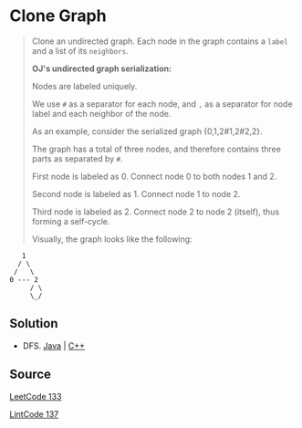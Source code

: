 # Clone Graph

> Clone an undirected graph. Each node in the graph contains a `label` and a list of its `neighbors`.
>
> __OJ's undirected graph serialization:__
>
> Nodes are labeled uniquely.
>
> We use `#` as a separator for each node, and `,` as a separator for node label and each neighbor of the node.
>
> As an example, consider the serialized graph {0,1,2#1,2#2,2}.
>
> The graph has a total of three nodes, and therefore contains three parts as separated by `#`.
>
> First node is labeled as 0. Connect node 0 to both nodes 1 and 2.
>
> Second node is labeled as 1. Connect node 1 to node 2.
>
> Third node is labeled as 2. Connect node 2 to node 2 (itself), thus forming a self-cycle.
>
> Visually, the graph looks like the following:

```
   1
  / \
 /   \
0 --- 2
     / \
     \_/
```

## Solution

- DFS. [Java](solution.java) | [C++](solution.cpp)

## Source

[LeetCode 133](https://leetcode.com/problems/clone-graph/)

[LintCode 137](http://www.lintcode.com/en/problem/clone-graph/)